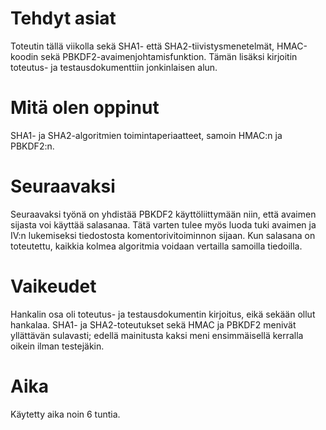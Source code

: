 # Tehdyt asiat
Toteutin tällä viikolla sekä SHA1- että SHA2-tiivistysmenetelmät, HMAC-koodin sekä PBKDF2-avaimenjohtamisfunktion. Tämän lisäksi kirjoitin toteutus- ja testausdokumenttiin jonkinlaisen alun.

# Mitä olen oppinut
SHA1- ja SHA2-algoritmien toimintaperiaatteet, samoin HMAC:n ja PBKDF2:n. 

# Seuraavaksi
Seuraavaksi työnä on yhdistää PBKDF2 käyttöliittymään niin, että avaimen sijasta voi käyttää salasanaa. Tätä varten tulee myös luoda tuki avaimen ja IV:n lukemiseksi tiedostosta komentorivitoiminnon sijaan. Kun salasana on toteutettu, kaikkia kolmea algoritmia voidaan vertailla samoilla tiedoilla.

# Vaikeudet
Hankalin osa oli toteutus- ja testausdokumentin kirjoitus, eikä sekään ollut hankalaa. SHA1- ja SHA2-toteutukset sekä HMAC ja PBKDF2 menivät yllättävän sulavasti; edellä mainitusta kaksi meni ensimmäisellä kerralla oikein ilman testejäkin.

# Aika
Käytetty aika noin 6 tuntia.
